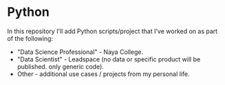 # Python
In this repository I'll add Python scripts/project that I've worked on as part of the following:
- "Data Science Professional" - Naya College.
- "Data Scientist" - Leadspace (no data or specific product will be published. only generic code).
- Other - additional use cases / projects from my personal life.
